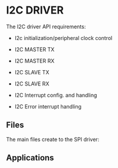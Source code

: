 # I2C DRIVER

The I2C driver API requirements:

- I2c initialization/peripheral clock control

- I2C MASTER TX

- I2C MASTER RX

- I2C SLAVE TX

- I2C SLAVE RX

- I2C Interrupt config. and handling

- I2C Error interrupt handling

## Files

The main files create to the SPI driver:

## Applications

